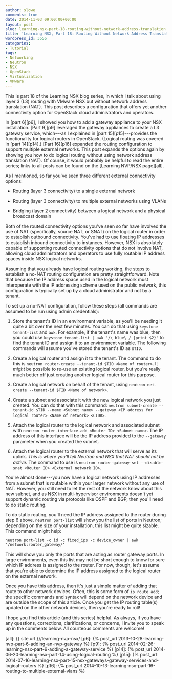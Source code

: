```yaml
---
author: slowe
comments: true
date: 2014-11-03 09:00:00+00:00
layout: post
slug: learning-nsx-part-18-routing-without-network-address-translation
title: 'Learning NSX, Part 18: Routing Without Network Address Translation'
wordpress_id: 3556
categories:
- Tutorial
tags:
- Networking
- Neutron
- NSX
- OpenStack
- Virtualization
- VMware
---
```


This is part 18 of the Learning NSX blog series, in which I talk about using layer 3 (L3) routing with VMware NSX but without network address translation (NAT). This post describes a configuration that offers yet another connectivity option for OpenStack cloud administrators and operators.

In [part 6][p6], I showed you how to add a gateway appliance to your NSX installation. [Part 9][p9] leveraged the gateway appliances to create a L3 gateway service, which---as I explained in [part 15][p15]---provides the functionality for logical routers in OpenStack. (Logical routing was covered in [part 14][p14].) [Part 16][p16] expanded the routing configuration to support multiple external networks. This post expands the options again by showing you how to do logical routing without using network address translation (NAT). Of course, it would probably be helpful to read the entire series; links to all posts can be found on the [Learning NVP/NSX page][all].

As I mentioned, so far you've seen three different external connectivity options:

* Routing (layer 3 connectivity) to a single external network

* Routing (layer 3 connectivity) to multiple external networks using VLANs

* Bridging (layer 2 connectivity) between a logical network and a physical broadcast domain

Both of the routed connectivity options you've seen so far have involved the use of NAT (specifically, source NAT, or SNAT) on the logical router in order to establish outbound connectivity. You've had to use floating IP addresses to establish inbound connectivity to instances. However, NSX is absolutely capable of supporting routed connectivity options that do not involve NAT, allowing cloud administrators and operators to use fully routable IP address spaces inside NSX logical networks.

Assuming that you already have logical routing working, the steps to establish a no-NAT routing configuration are pretty straightforward. Note that because the IP address space used in the logical network must interoperate with the IP addressing scheme used on the public network, this configuration is typically set up by a cloud administrator and not by a tenant.

To set up a no-NAT configuration, follow these steps (all commands are assumed to be run using admin credentials):

1. Store the tenant's ID in an environment variable, as you'll be needing it quite a bit over the next few minutes. You can do that using `keystone tenant-list` and `awk`. For example, if the tenant's name was blue, then you could use `keystone tenant-list | awk '/\ blue\ / {print $2}'` to find the tenant ID and assign it to an environment variable. The following commands will assume you've stored the tenant's ID as `$TID`.

2. Create a logical router and assign it to the tenant. The command to do this is `neutron router-create --tenant-id $TID <Name of router>`. It _might_ be possible to re-use an existing logical router, but you're really much better off just creating another logical router for this purpose.

3. Create a logical network on behalf of the tenant, using `neutron net-create --tenant-id $TID <Name of network>`.

4. Create a subnet and associate it with the new logical network you just created. You can do that with this command: `neutron subnet-create --tenant-id $TID --name <Subnet name> --gateway <IP address for logical router> <Name of network> <CIDR>`.

5. Attach the logical router to the logical network and associated subnet with `neutron router-interface-add <Router ID> <Subnet name>`. The IP address of this interface will be the IP address provided to the `--gateway` parameter when you created the subnet.

6. Attach the logical router to the external network that will serve as its uplink. _This is where you'll tell Neutron and NSX that NAT should not be active._ The command to use is `neutron router-gateway-set --disable-snat <Router ID> <External network ID>`.

You're almost done---you now have a logical network using IP addresses from a subnet that is routable within your larger network without any use of NAT. However, you still need to let the rest of the network know about this new subnet, and as NSX in multi-hypervisor environments doesn't yet support dynamic routing via protocols like OSPF and BGP, then you'll need to do static routing.

To do static routing, you'll need the IP address assigned to the router during step 6 above. `neutron port-list` will show you the list of ports in Neutron; depending on the size of your installation, this list might be quite sizable. This command might help:

    neutron port-list -c id -c fixed_ips -c device_owner | awk '/network:router_gateway/'

This will show you only the ports that are acting as router gateway ports. In large environments, even this list may not be short enough to know for sure which IP address is assigned to the router. For now, though, let's assume that you're able to determine the IP address assigned to the logical router on the external network.

Once you have this address, then it's just a simple matter of adding that route to other network devices. Often, this is some form of `ip route add`; the specific commands and syntax will depend on the network device and are outside the scope of this article. Once you get the IP routing table(s) updated on the other network devices, then you're ready to roll!

I hope you find this article (and this series) helpful. As always, if you have any questions, corrections, clarifications, or concerns, I invite you to speak up in the comments below. All courteous comments are welcome!

[all]: {{ site.url }}/learning-nvp-nsx/
[p6]: {% post_url 2013-10-28-learning-nvp-part-6-adding-an-nvp-gateway %}
[p9]: {% post_url 2014-02-26-learning-nsx-part-9-adding-a-gateway-service %}
[p14]: {% post_url 2014-06-20-learning-nsx-part-14-using-logical-routing %}
[p15]: {% post_url 2014-07-16-learning-nsx-part-15-nsx-gateways-gateway-services-and-logical-routers %}
[p16]: {% post_url 2014-10-13-learning-nsx-part-16-routing-to-multiple-external-vlans %}
